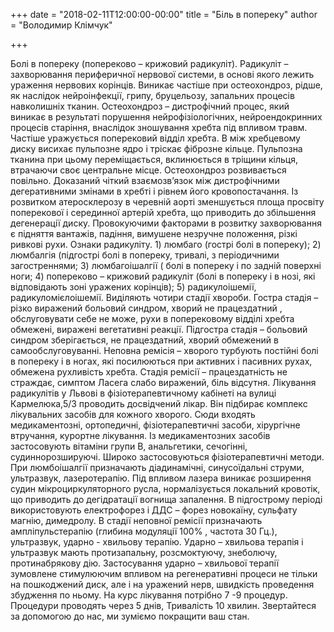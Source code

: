 +++
date = "2018-02-11T12:00:00-00:00"
title = "Біль в попереку"
author = "Володимир Клімчук"

+++

 Болі в попереку (попереково – крижовий радикуліт).
Радикуліт – захворювання периферичної нервової системи, в основі якого лежить ураження нервових корінців. Виникає частіше при остеохондроз, рідше, як наслідок нейроінфекції, грипу, бруцельозу, запальних процесів навколишніх тканин. Остеохондроз – дистрофічний процес, який виникає в результаті порушення нейрофізіологічних, нейроендокринних процесів старіння, внаслідок зношування хребта під впливом травм. Частіше уражується поперековий відділ хребта. В між хребцевому диску висихає пульпозне ядро і тріскає фіброзне кільце. Пульпозна тканина при цьому переміщається, вклинюється в тріщини кільця, втрачаючи своє центральне місце. Остеохондроз розвивається повільно. Доказаний чіткий взаємозв’язок між  дистрофічними дегеративними змінами в хребті і рівнем його кровопостачання. Із розвитком атеросклерозу в черевній аорті зменшується площа просвіту поперекової і серединної артерій хребта, що приводить до збільшення  дегенерації диску. Провокуючими факторами в розвитку захворювання є підняття вантажів, падіння, вимушене незручне положення, різкі ривкові рухи. 
Ознаки радикуліту. 1) люмбаго (гострі болі в попереку); 2) люмбалгія (підгострі болі в попереку, тривалі, з періодичними загостреннями; 3) люмбагоішалгії ( болі в попереку і по задній поверхні ноги; 4) попереково – крижовий  радикуліт (болі в попереку і в нозі, які відповідають зоні уражених корінців); 5) радикулоішемії, радикуломієлоішемії. Виділяють чотири стадії хвороби. Гостра стадія – різко виражений больовий синдром, хворий не працездатний , обслуговувати себе не може, рухи в поперековому відділі хребта обмежені, виражені вегетативні реакції. Підгостра стадія – больовий синдром зберігається, не працездатний, хворий обмежений в самообслуговуванні. Неповна ремісія – хворого турбують постійні болі в попереку і в ногах, які посилюються при активних і пасивних рухах, обмежена рухливість хребта. Стадія ремісії – працездатність не страждає, симптом Ласега слабо виражений, біль відсутня.
Лікування радикулітів у Львові в фізіотерапевтичному кабінеті на вулиці Кармелюка,5/3 проводить досвідчений лікар. Він підбирає комплекс лікувальних засобів для кожного хворого. Сюди входять медикаментозні, ортопедичні, фізіотерапевтичні засоби, хірургічне втручання, курортне лікування. Із медикаментозних засобів застосовують вітаміни групи В, анальгетики, сечогінні, судиннорозшируючі. Широко застосовуються фізіотерапевтичні методи. При люмбоішалгії призначають діадинамічні, синусоїдальні струми, ультразвук, лазеротерапію. Під впливом лазера виникає розширення судин мікроциркуляторного русла, нормалізується локальний кровотік, що приводить до дегідратації вогнища запалення. В підгострому періоді використовують електрофорез і ДДС – форез новокаїну, сульфату магнію, димедролу. В стадії неповної ремісії призначають ампліпульстерапію (глибина модуляції 100% , частота 30 Гц.), ультразвук, ударно - хвильову терапію. Ударно – хвильова терапія і ультразвук мають протизапальну, розсмоктуючу, знеболючу, протинабрякову дію. Застосування ударно – хвильової терапії зумовлене стимулюючим впливом на регенеративні процеси не тільки на пошкоджений диск, але і на уражений нерв, швидкість проведення збудження по ньому. На курс лікування потрібно 7 -9 процедур. Процедури проводять через 5 днів, Тривалість 10 хвилин. Звертайтеся за допомогою до нас, ми зуміємо покращити ваш стан. 


